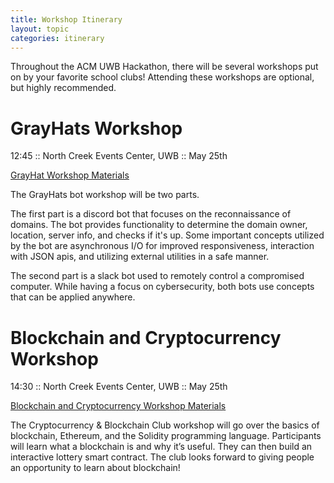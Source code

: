 ```yaml
---
title: Workshop Itinerary
layout: topic
categories: itinerary
---
```


Throughout the ACM UWB Hackathon, there will be several
workshops put on by your favorite school clubs! Attending these
workshops are optional, but highly recommended.

# GrayHats Workshop

12:45 :: North Creek Events Center, UWB :: May 25th

[GrayHat Workshop Materials][grayhats-workshop]

The GrayHats bot workshop will be two parts.

The first part is a discord bot that focuses on the reconnaissance of domains.
The bot provides functionality to determine the domain owner, location, server info, and checks if it's up.
Some important concepts utilized by the bot are asynchronous I/O for improved responsiveness, interaction with JSON apis, and utilizing external utilities in a safe manner.

The second part is a slack bot used to remotely control a compromised computer. While having a focus on cybersecurity, both bots use concepts that can be applied anywhere.

# Blockchain and Cryptocurrency Workshop

14:30 :: North Creek Events Center, UWB :: May 25th

[Blockchain and Cryptocurrency Workshop Materials][block-workshop]

The Cryptocurrency & Blockchain Club workshop will go over the basics of blockchain, Ethereum, and the Solidity programming language.
Participants will learn what a blockchain is and why it’s useful.
They can then build an interactive lottery smart contract.
The club looks forward to giving people an opportunity to learn about blockchain!

[grayhats-workshop]: https://github.com/WiredTurtle/Slacked
[block-workshop]: https://github.com/Marktc1993/Hackathon-Blockchain-Tutorial
